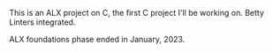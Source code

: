 This is an ALX project on C, the first C project I'll be working on.
Betty Linters integrated.

ALX foundations phase ended in January, 2023.

